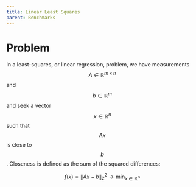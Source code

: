 ```yaml
---
title: Linear Least Squares
parent: Benchmarks
---
```


# Problem 

In a least-squares, or linear regression, problem, we have measurements $$ A \in \mathbb{R}^{m \times n} $$ and $$ b \in \mathbb{R}^{m} $$ and seek a vector $$ x \in \mathbb{R}^{n} $$ such that $$ A x $$ is close to $$ b $$. Closeness is defined as the sum of the squared differences: 

$$
f(x) = \|Ax - b\|_2^2 \to \min_{x \in \mathbb{R^n}}
$$

